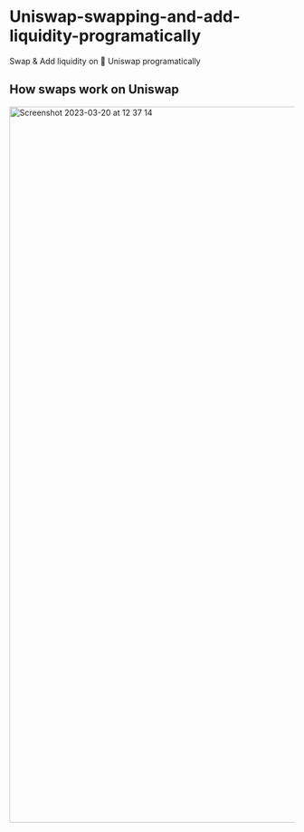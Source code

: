 # Uniswap-swapping-and-add-liquidity-programatically
Swap &amp; Add liquidity on 🦄 Uniswap programatically

## How swaps work on Uniswap
<img width="1264" alt="Screenshot 2023-03-20 at 12 37 14" src="https://user-images.githubusercontent.com/10699135/226287267-d50c5473-370a-4e75-a1c8-32110fc4886d.png">
